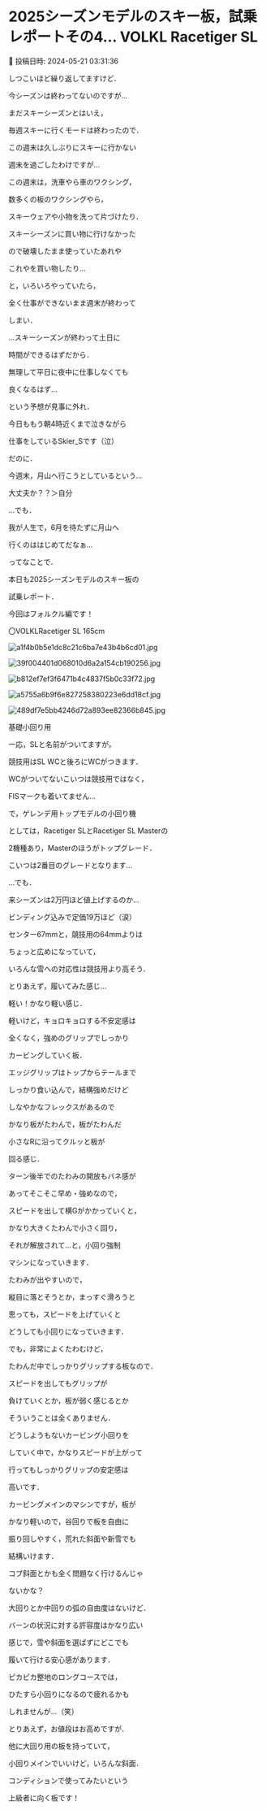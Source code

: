 # 2025シーズンモデルのスキー板，試乗レポートその4… VOLKL Racetiger SL

📅 投稿日時: 2024-05-21 03:31:36

しつこいほど繰り返してますけど．


今シーズンは終わってないのですが…





まだスキーシーズンとはいえ，


毎週スキーに行くモードは終わったので．


この週末は久しぶりにスキーに行かない


週末を過ごしたわけですが…





この週末は，洗車やら車のワクシング，


数多くの板のワクシングやら，


スキーウェアや小物を洗って片づけたり．





スキーシーズンに買い物に行けなかった


ので破壊したまま使っていたあれや


これやを買い物したり…





と，いろいろやっていたら，


全く仕事ができないまま週末が終わって


しまい．


…スキーシーズンが終わって土日に


時間ができるはずだから．


無理して平日に夜中に仕事しなくても


良くなるはず…


という予想が見事に外れ．


今日ももう朝4時近くまで泣きながら


仕事をしているSkier_Sです（泣）





だのに．


今週末，月山へ行こうとしているという…


大丈夫か？？＞自分





…でも．


我が人生で，6月を待たずに月山へ


行くのははじめてだなぁ…





ってなことで．


本日も2025シーズンモデルのスキー板の


試乗レポート．


今回はフォルクル編です！[]()








〇VOLKLRacetiger SL 165cm







![a1f4b0b5e1dc8c21c6ba7e43b4b6cd01.jpg](images/a1f4b0b5e1dc8c21c6ba7e43b4b6cd01.jpg)









![39f004401d068010d6a2a154cb190256.jpg](images/39f004401d068010d6a2a154cb190256.jpg)









![b812ef7ef3f6471b4c4837f5b0c33f72.jpg](images/b812ef7ef3f6471b4c4837f5b0c33f72.jpg)









![a5755a6b9f6e827258380223e6dd18cf.jpg](images/a5755a6b9f6e827258380223e6dd18cf.jpg)









![489df7e5bb4246d72a893ee82366b845.jpg](images/489df7e5bb4246d72a893ee82366b845.jpg)







基礎小回り用





一応，SLと名前がついてますが，


競技用はSL WCと後ろにWCがつきます．


WCがついてないこいつは競技用ではなく，


FISマークも着いてません…





で，ゲレンデ用トップモデルの小回り機


としては，Racetiger SLとRacetiger SL Masterの


2機種あり，Masterのほうがトップグレード．


こいつは2番目のグレードとなります…





…でも．


来シーズンは2万円ほど値上げするのか…


ビンディング込みで定価19万ほど（涙）





センター67mmと，競技用の64mmよりは


ちょっと広めになっていて，


いろんな雪への対応性は競技用より高そう．





とりあえず，履いてみた感じ…


軽い！かなり軽い感じ．





軽いけど，キョロキョロする不安定感は


全くなく，強めのグリップでしっかり


カービングしていく板．





エッジグリップはトップからテールまで


しっかり食い込んで，結構強めだけど


しなやかなフレックスがあるので


かなり板がたわんで，板がたわんだ


小さなRに沿ってクルッと板が


回る感じ．





ターン後半でのたわみの開放もバネ感が


あってそこそこ早め・強めなので，


スピードを出して横Gがかかっていくと，


かなり大きくたわんで小さく回り，


それが解放されて…と，小回り強制


マシンになっていきます．





たわみが出やすいので，


縦目に落とそうとか，まっすぐ滑ろうと


思っても，スピードを上げていくと


どうしても小回りになっていきます．





でも，非常によくたわむけど，


たわんだ中でしっかりグリップする板なので．


スピードを出してもグリップが


負けていくとか，板が弱く感じるとか


そういうことは全くありません．


どうしようもないカービング小回りを


していく中で，かなりスピードが上がって


行ってもしっかりグリップの安定感は


高いです．





カービングメインのマシンですが，板が


かなり軽いので，谷回りで板を自由に


振り回しやすく，荒れた斜面や新雪でも


結構いけます．


コブ斜面とかも全く問題なく行けるんじゃ


ないかな？





大回りとか中回りの弧の自由度はないけど．


バーンの状況に対する許容度はかなり広い


感じで，雪や斜面を選ばずにどこでも


履いて行ける安心感があります．





ピカピカ整地のロングコースでは，


ひたすら小回りになるので疲れるかも


しれませんが…（笑）





とりあえず，お値段はお高めですが．


他に大回り用の板を持っていて，


小回りメインでいいけど，いろんな斜面．


コンディションで使ってみたいという


上級者に向く板です！

